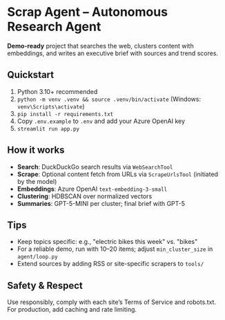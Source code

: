 # Scrap Agent – Autonomous Research Agent

**Demo-ready** project that searches the web, clusters content with embeddings, and writes an executive brief with sources and trend scores.

## Quickstart
1. Python 3.10+ recommended
2. `python -m venv .venv && source .venv/bin/activate` (Windows: `venv\Scripts\activate`)
3. `pip install -r requirements.txt`
4. Copy `.env.example` to `.env` and add your Azure OpenAI key
5. `streamlit run app.py`

## How it works
- **Search**: DuckDuckGo search results via `WebSearchTool`
- **Scrape**: Optional content fetch from URLs via `ScrapeUrlsTool` (initiated by the model)
- **Embeddings**: Azure OpenAI `text-embedding-3-small`
- **Clustering**: HDBSCAN over normalized vectors
- **Summaries**: GPT-5-MINI per cluster; final brief with GPT-5

## Tips
- Keep topics specific: e.g., "electric bikes this week" vs. "bikes"
- For a reliable demo, run with 10–20 items; adjust `min_cluster_size` in `agent/loop.py`
- Extend sources by adding RSS or site-specific scrapers to `tools/`

## Safety & Respect
Use responsibly, comply with each site’s Terms of Service and robots.txt. For production, add caching and rate limiting.
